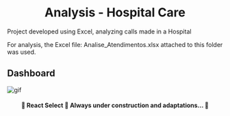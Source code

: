 <h1 align="center">Analysis - Hospital Care</h1>

Project developed using Excel, analyzing calls made in a Hospital

For analysis, the Excel file: Analise_Atendimentos.xlsx attached to this folder was used.

## Dashboard

![gif](https://github.com/LaiseLopes/Excel/blob/master/Controle%20de%20Atendimentos_Hospital/Gif_Controle_de_Atendimentos.gif)

<h4 align="center"> 
	🚧  React Select 🚀 Always under construction and adaptations...  🚧
</h4>
